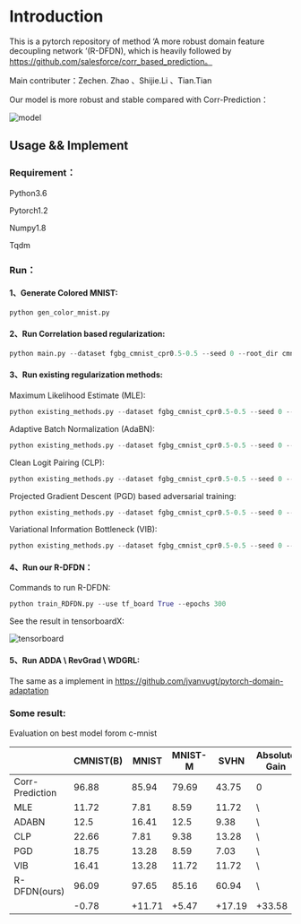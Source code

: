 # Introduction

This is a pytorch repository of method ‘A more robust domain feature decoupling network ’(R-DFDN), which is heavily followed by https://github.com/salesforce/corr_based_prediction。

Main contributer：Zechen. Zhao 、Shijie.Li 、Tian.Tian

Our model is more robust and stable compared with Corr-Prediction：

![model](G:\华为AI\model.jpg)

## Usage && Implement

### Requirement：

Python3.6

Pytorch1.2

Numpy1.8

Tqdm

### Run：

#### 1、Generate Colored MNIST:

```python
python gen_color_mnist.py
```

#### 2、Run Correlation based regularization:

```python
python main.py --dataset fgbg_cmnist_cpr0.5-0.5 --seed 0 --root_dir cmnist --save_dir corr --beta 0.1
```

#### 3、Run existing regularization methods:

Maximum Likelihood Estimate (MLE):

```python
python existing_methods.py --dataset fgbg_cmnist_cpr0.5-0.5 --seed 0 --root_dir cmnist --lr 0.0001 --bs 128 --save_dir mle
```

Adaptive Batch Normalization (AdaBN):

```python
python existing_methods.py --dataset fgbg_cmnist_cpr0.5-0.5 --seed 0 --root_dir cmnist --lr 0.0001 --bs 32 --save_dir adabn --bn --bn_eval
```

Clean Logit Pairing (CLP):

```python
python existing_methods.py --dataset fgbg_cmnist_cpr0.5-0.5 --seed 0 --root_dir cmnist --lr 0.0001 --save_dir clp --clp --beta 0.5
```

Projected Gradient Descent (PGD) based adversarial training:

```python
python existing_methods.py --dataset fgbg_cmnist_cpr0.5-0.5 --seed 0 --root_dir cmnist --lr 0.0001 --save_dir pgd --pgd --nsteps 20 --stepsz 2 --epsilon 8
```

Variational Information Bottleneck (VIB):

```python
python existing_methods.py --dataset fgbg_cmnist_cpr0.5-0.5 --seed 0 --root_dir cmnist --lr 0.001 --save_dir inp --inp_noise 0.2
```

#### 4、Run our R-DFDN：

Commands to run R-DFDN:

```python
python train_RDFDN.py --use tf_board True --epochs 300 
```

See the result in tensorboardX:

![tensorboard](G:\华为AI\tensorboard.png)

#### 5、Run ADDA \ RevGrad \ WDGRL:

The same as a implement in https://github.com/jvanvugt/pytorch-domain-adaptation

### Some result:

Evaluation on best model forom c-mnist

|                 | CMNIST(B) | MNIST  | MNIST-M | SVHN   | Absolute Gain |
| --------------- | --------- | ------ | ------- | ------ | ------------- |
| Corr-Prediction | 96.88     | 85.94  | 79.69   | 43.75  | 0             |
| MLE             | 11.72     | 7.81   | 8.59    | 11.72  | \             |
| ADABN           | 12.5      | 16.41  | 12.5    | 9.38   | \             |
| CLP             | 22.66     | 7.81   | 9.38    | 13.28  | \             |
| PGD             | 18.75     | 13.28  | 8.59    | 7.03   | \             |
| VIB             | 16.41     | 13.28  | 11.72   | 11.72  | \             |
| R-DFDN(ours)    | 96.09     | 97.65  | 85.16   | 60.94  | \             |
|                 | -0.78     | +11.71 | +5.47   | +17.19 | +33.58        |


